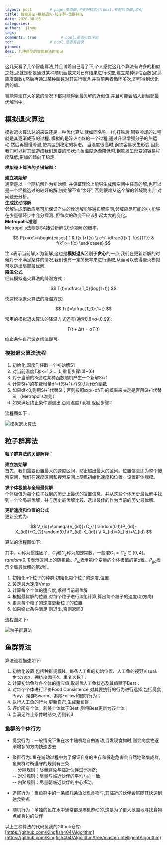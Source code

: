 ```yaml
---
layout: post        # page:单页面,不在归档索引;post:有前后页面,索引
title: 智能算法-模拟退火-粒子群-鱼群算法
date: 2020-08-05
categories: 
author:  jinyu
tags:               
comments: true           # bool,是否可以评论
toc:                # bool,是否有目录
pinned: 
desc: 几种典型的智能算法的笔记
---
```


这几天看了几个智能算法,并且试着自己写了下,个人感觉这几个算法有许多的相似之处,那就是都是通过某种随机函数来对已有结果进行改变,建立某种评估函数(如适应度函数),然后再通过某种函数对其进行筛选,并将前两者循环多次,即可得到优化后的值。

<!-- more -->

智能算法在大多数的情况下都只能得到最优解的近似值,并且可能会陷入到局部最优解当中。

## 模拟退火算法

模拟退火算法总的来说还是一种优化算法,就如同名称一样,打铁后,钢铁冷却的过程就是其逐渐成形的过程. 模拟的是淬火冶炼的一个过程,通过升温增强分子的热运动,然后再慢慢降温,使其达到稳定的状态。 
当温度很高时,钢铁容易发生形变,因此我们可以将其塑造成我们想要的形状;而当温度逐渐降低时,钢铁发生形变的容易程度降低,更加的趋向于稳定.  

**模拟退火算法的关键解释：**  

**建立初始解**    
通常是以一个随机解作为初始解. 并保证理论上能够生成解空间中任意的解,也可以是一个经挑选过的较好的解,初始解不宜“太好”, 否则很难从这个解的邻域跳出,针对问题去分析。  
**生成扰动邻解**    
邻解生成函数应尽可能保证产生的侯选解能够遍布解空间,邻域应尽可能的小,能够在少量循环步中允分探测.,但每次的改变不应该引起太大的变化。  
**Metropolis准则**    
Metropolis法则是SA接受新解(扰动邻解)的概率。  

$$
    P(x=>x')=\begin{cases}
        1 & f(x')<f(x)  \\
        e^{-\dfrac{f(x')-f(x)}{T}} & f(x')>=f(x)
    \end{cases}
$$

注:x表示当前解,x'为新解,这也是**模拟退火**区别于**贪心**的一点,我们在更新新解的时候对于不满足条件的情况,我们也有一定的概率来进行选取,从而可以使得退火模拟可以跳出局部最优解.  
**降温公式**  
经典模拟退火算法的降温方式：  

$$
T(t)=\dfrac{T_0}{log(1+t)}
$$

快速模拟退火算法的降温方式:  

$$
T(t)=\dfrac{T_0}{1+t}
$$

常用的模拟退火算法的降温方式还有(通常0.8<α<0.99):  

$$
T(t+\Delta{t})=\alpha{T(t)}
$$

终止条件自己设定阈值即可。

### 模拟退火算法流程
1. 初始化,温度T,任取一个初始解S1    
2. 对当前温度T和k=1,2,…,L,重复步骤(3)~(6)    
3. 对于当前的Si通过某种函数随机产生一个新解Si+1    
4. 计算Si+1的花费增量df=f(Si+1)-f(Si),f为代价函数    
5. 如果df<0,则用Si+1代替Si；否则按照exp(-df/T)的概率来决定是否用Si+1代替Si,（Metropolis准则）    
6. 如果满足终止条件则退出,否则温度T衰减,返回步骤2    

流程图如下：

![模拟退火算法](https://i.loli.net/2020/08/05/gBkP8uXVG7yM3T5.png)

## 粒子群算法

**粒子群算法的关键解释：**  

**建立初始解**     
首先，我们需要设置最大的速度区间，防止超出最大的区间。位置信息即为整个搜索空间，我们在速度区间和搜索空间上随机初始化速度和位置。设置群体规模。

**求个体极值与全局最优解**    
个体极值为每个粒子找到的历史上最优的位置信息，并从这些个体历史最优解中找到一个全局最优解，并与历史最优解比较，选出最佳的作为当前的历史最优解。

**更新速度和位置的公式**    
更新公式为:    

$$
V_{id}=\omega{V_{id}}+C_{1}random(0,1)(P_{id}-X_{id})+C_{2}random(0,1)(P_{id}-X_{id})   \\
X_{id}=X_{id}+V_{id}
$$

算法的流程图如下:

其中，$\omega$称为惯性因子，$C_{1}$和$C_2$称为加速常数，一般取$C_{1}=C_{2}\in[0,4]$。$random(0,1)$表示区间上的随机数。$P_{id}$表示第$i$个变量的个体极值的第$d$维。$P_{gd}$表示全局最优解的第$d$维。

1. 初始化n个粒子的种群,初始化每个粒子的速度,位置    
2. 设定最大速度Vmax    
3. 计算每个个体的适应度,求得当前最优解    
4. 根据最优解的位置,对每个粒子进行演化计算,算出每个粒子的速度(带方向)    
5. 更具每个粒子的速度更新粒子的位置    
6. 如果终止条件满足,则退出,否则返回3    

流程图如下:

![粒子群算法](https://i.loli.net/2020/08/05/6auWvncHLj5iXlI.png)

## 鱼群算法

算法流程描述如下:

1. 初始化设置,包括种群规模N、每条人工鱼的初始位置、人工鱼的视野Visual、步长step、拥挤度因子δ、重复次数T；    
2. 计算初始鱼群各个体的适应值,取最优人工鱼状态及其值赋予Best；    
3. 对每个个体进行评价Food Consistence,对其要执行的行为进行选择,包括觅食Pray、聚群Swarm、追尾Follow和随机行为；    
4. 执行人工鱼的行为,更新自己,生成新鱼群；    
5. 评价所有个体。若某个体优于Best ,则将Best更新为该个体；    
6. 当满足终止条件时结束,否则转3    

### 鱼群的个体行为

- 觅食行为：一般情况下鱼在水中随机地自由游动,当发现食物时,则会向食物逐渐增多的方向快速游去  

- 聚群行为: 鱼在游动过程中为了保证自身的生存和躲避危害会自然地聚集成群,鱼聚群时所遵守的规则有三条:  
-- 分隔规则：尽量避免与临近伙伴过于拥挤;  
-- 对准规则：尽量与临近伙伴的平均方向一致;  
-- 内聚规则：尽量朝临近伙伴的中心移动。  

- 追尾行为：当鱼群中的一条或几条鱼发现食物时,其临近的伙伴会尾随其快速到达食物点  

- 随机行为：单独的鱼在水中通常都是随机游动的,这是为了更大范围地寻找食物点或身边的伙伴  


以上三种算法的代码见我的GIthub仓库:[https://github.com/Kingfish404/Algorithm](https://github.com/Kingfish404/Algorithm/tree/master/IntelligentAlgorithm)
